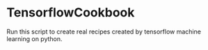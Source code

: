 # TensorflowCookbook
Run this script to create real recipes created by tensorflow machine learning on python.
